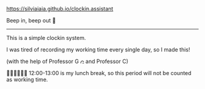 https://silviaiaia.github.io/clockin.assistant

Beep in, beep out 🤖

---

This is a simple clockin system.

I was tired of recording my working time every single day, so I made this! 

(with the help of Professor G  <img src="https://www.google.com/images/branding/product/2x/gemini_2024_color_48dp.png" alt="Gemini" width="10" /> and Professor C)

🥤🥗🍔🍗🍟🥓 12:00-13:00 is my lunch break, so this period will not be counted as working time.
